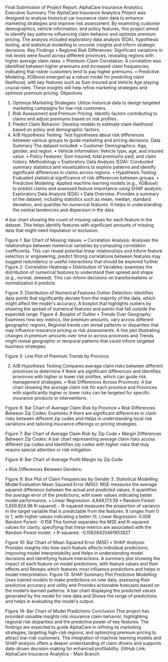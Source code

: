 Final Submission of Project Report: AlphaCare Insurance Analytics
Executive Summary
The AlphaCare Insurance Analytics Project was designed to analyse historical car insurance claim data to enhance marketing strategies and improve risk assessment. By examining customer demographics, vehicle information, and policy features, this project aimed to identify key patterns influencing claim behavior and optimize premium pricing. The analysis included exploratory data analysis (EDA), hypothesis testing, and statistical modelling to uncover insights and inform strategic decisions.
Key Findings
•	Regional Risk Differences: Significant variations in risk levels were found across different provinces, revealing regions with higher average claim rates.
•	Premium-Claim Correlation: A correlation was identified between higher premiums and increased claim frequencies, indicating that riskier customers tend to pay higher premiums.
•	Predictive Modeling: XGBoost emerged as a robust model for predicting claim likelihood, with key features such as Sum Insured and Vehicle Age playing crucial roles. These insights will help refine marketing strategies and optimize premium pricing.
Objectives
1.	Optimize Marketing Strategies: Utilize historical data to design targeted marketing campaigns for low-risk customers.
2.	Risk Assessment and Premium Pricing: Identify factors contributing to claims and adjust premiums based on risk profiles.
3.	Predict Claim Behavior: Develop models to estimate claim likelihood based on policy and demographic factors.
4.	A/B Hypothesis Testing: Test hypotheses about risk differences between various groups to guide marketing and pricing decisions.
Data Summary
The dataset included:
•	Customer Demographics: Age, gender, and region.
•	Vehicle Information: Vehicle type, age, and insured value.
•	Policy Features: Sum Insured, total premiums paid, and claim history.
Methodology
•	Exploratory Data Analysis (EDA): Conducted summary statistics and visualizations to explore patterns and identify significant differences in claims across regions.
•	Hypothesis Testing: Evaluated statistical significance of risk differences between groups.
•	Predictive Modeling: Applied machine learning models (e.g., XGBoost) to predict claims and assessed feature importance using SHAP analysis.
Exploratory Data Analysis (EDA)
•	Data Overview: Provides a summary of the dataset, including statistics such as mean, median, standard deviation, and quartiles for numerical features. It helps in understanding the central tendencies and dispersion in the data
 
A bar chart showing the count of missing values for each feature in the dataset. This helps identify features with significant amounts of missing data that might need imputation or exclusion.
 
Figure 1: Bar Chart of Missing Values:
•	Correlation Analysis: Analyses the relationships between numerical variables by computing correlation coefficients. This can reveal potential linear relationships and inform feature selection or engineering, predict Strong correlations between features may suggest redundancy or useful interactions that should be explored further
 Figure 2: Correlation Heatmap
•	Distribution of Variables: examines the distribution of numerical features to understand their spread and shape (e.g., normal, skewed). This can inform decisions on transformations or normalization it predicts 
 
Figure 3: Distribution of Numerical Features
Outlier Detection: Identifies data points that significantly deviate from the majority of the data, which might affect the model's accuracy, A boxplot that highlights outliers by showing the spread of numerical features and points that fall outside the expected range. Figure 4: Boxplot of Outlier
•	Trends Over Geography: Examines how key metrics, like premium amounts, vary across different geographic regions, Regional trends can reveal patterns or disparities that may influence insurance pricing or risk assessments. A line plot illustrating changes in premium amounts over time or across provinces and Trends might reveal geographic or temporal patterns that could inform targeted business strategies.
 
Figure 5: Line Plot of Premium Trends by Province






2. A/B Hypothesis Testing
Compares average claim risks between different provinces to determine if there are significant differences and Identifies provinces with higher or lower risk profiles, which can guide risk management strategies.
•	Risk Differences Across Provinces: A bar chart showing the average claim risk for each province and Provinces with significantly higher or lower risks can be targeted for specific insurance products or interventions.
 
Figure 6: Bar Chart of Average Claim Risk by Province
•	Risk Differences Between Zip Codes: Examines if there are significant differences in claim risks between different zip codes and Helps in understanding local risk variations and tailoring insurance offerings or pricing strategies.
 
Figure 7: Bar Chart of Average Claim Risk by Zip Code
•	Margin Differences Between Zip Codes: A bar chart representing average claim risks across different zip codes and Identifies zip codes with higher risks that may require special attention or risk mitigation.
 
Figure 8: Bar Chart of Average Profit Margin by Zip Code

•	Risk Differences Between Genders: 
 
Figure 9: Box Plot of Claim Frequencies by Gender
3. Statistical Modelling
Model Evaluation
Mean Squared Error (MSE): MSE measures the average squared difference between the actual and predicted values. It quantifies the average error of the predictions, with lower values indicating better model performance.
• Linear Regression: 4,849,173.59
• Random Forest: 5,659,824.98
R-squared: - R-squared measures the proportion of variance in the target variable that is predictable from the features. It ranges from 0 to 1, with higher values indicating a better fit.
Linear Regression: 0.008
Random Forest: -0.158
This format separates the MSE and R-squared values for clarity, specifying that these metrics are associated with the Random Forest model.
•	 R-squared: -0.15828420481653827
 
Figure 10: Bar Chart of Mean Squared Error (MSE)
•	SHAP Analysis: Provides insights into how each feature affects individual predictions, improving model interpretability and Helps in understanding model decisions and identifying feature interactions.
A summary plot showing the impact of each feature on model predictions, with feature values and their effects and Reveals which features most influence predictions and helps in model interpretation.
 Figure 13: SHAP Summary Plot
Predictive Modelling: Uses trained models to make predictions on new data, assessing their predictive accuracy and utility and Provides actionable forecasts based on the model’s learned patterns.
A bar chart displaying the predicted values generated by the model for new data and Shows the range of predictions and helps in evaluating the model's output.
 
Figure 14: Bar Chart of Model Predictions
Conclusion
This project has provided valuable insights into insurance claim behavior, highlighting regional risk disparities and the predictive power of key features. The findings are expected to guide AlphaCare in refining its marketing strategies, targeting high-risk regions, and optimizing premium pricing to attract low-risk customers. The integration of machine learning models and SHAP analysis offers a deeper understanding of claim drivers and supports data-driven decision-making for enhanced profitability.
GitHub Link: AlphaCare Insurance Analytics - Main Branch

